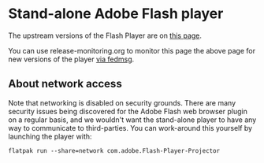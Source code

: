 # Stand-alone Adobe Flash player

The upstream versions of the Flash Player are on [this page](https://www.adobe.com/support/flashplayer/debug_downloads.html).

You can use release-monitoring.org to monitor this page the above page for new versions of the player [via fedmsg](https://release-monitoring.org/project/17854/).

## About network access

Note that networking is disabled on security grounds. There are many security issues being discovered for the Adobe Flash web browser plugin on a regular basis, and we wouldn't want the stand-alone player to have any way to communicate to third-parties. You can work-around this yourself by launching the player with:
```
flatpak run --share=network com.adobe.Flash-Player-Projector
```
